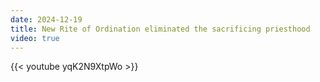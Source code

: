 ```yaml
---
date: 2024-12-19
title: New Rite of Ordination eliminated the sacrificing priesthood
video: true
---
```



{{< youtube yqK2N9XtpWo >}}
